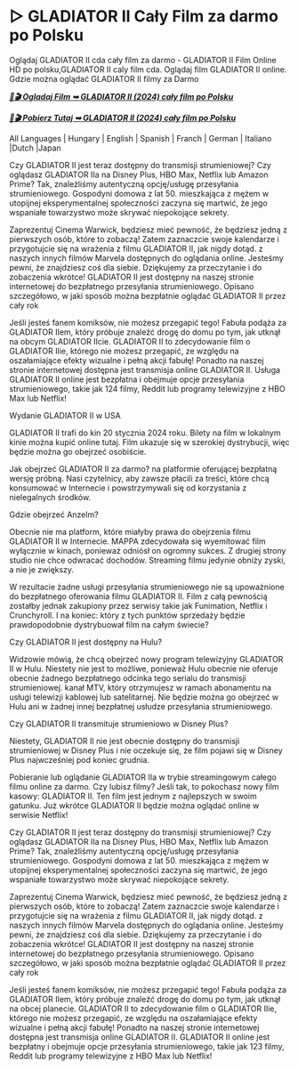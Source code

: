 # ▷ GLADIATOR II Cały Film za darmo po Polsku

Oglądaj GLADIATOR II cda cały film za darmo - GLADIATOR II Film Online HD po polsku,GLADIATOR II caly film cda. Oglądaj film GLADIATOR II online. Gdzie można oglądać GLADIATOR II filmy za Darmo

<p><b><I><a href="http://r-movies.com/pl/movie/558449/gladiator-ii-gitcodepl">📀🎬 Ogladaj Film ➥ GLADIATOR II (2024) cały film po Polsku</a></I></b></p>

<p><b><I><a href="http://r-movies.com/pl/movie/558449/gladiator-ii-gitcodepl">📀🎬 Pobierz Tutaj ➥ GLADIATOR II (2024) cały film po Polsku</a></I></b></p>

All Languages | Hungary | English | Spanish | Franch | German | Italiano |Dutch |Japan

Czy GLADIATOR II jest teraz dostępny do transmisji strumieniowej? Czy oglądasz GLADIATOR IIa na Disney Plus, HBO Max, Netflix lub Amazon Prime? Tak, znaleźliśmy autentyczną opcję/usługę przesyłania strumieniowego. Gospodyni domowa z lat 50. mieszkająca z mężem w utopijnej eksperymentalnej społeczności zaczyna się martwić, że jego wspaniałe towarzystwo może skrywać niepokojące sekrety.

Zaprezentuj Cinema Warwick, będziesz mieć pewność, że będziesz jedną z pierwszych osób, które to zobaczą! Zatem zaznaczcie swoje kalendarze i przygotujcie się na wrażenia z filmu GLADIATOR II, jak nigdy dotąd. z naszych innych filmów Marvela dostępnych do oglądania online. Jesteśmy pewni, że znajdziesz coś dla siebie. Dziękujemy za przeczytanie i do zobaczenia wkrótce! GLADIATOR II jest dostępny na naszej stronie internetowej do bezpłatnego przesyłania strumieniowego. Opisano szczegółowo, w jaki sposób można bezpłatnie oglądać GLADIATOR II przez cały rok

Jeśli jesteś fanem komiksów, nie możesz przegapić tego! Fabuła podąża za GLADIATOR IIem, który próbuje znaleźć drogę do domu po tym, jak utknął na obcym GLADIATOR IIcie. GLADIATOR II to zdecydowanie film o GLADIATOR IIie, którego nie możesz przegapić, ze względu na oszałamiające efekty wizualne i pełną akcji fabułę! Ponadto na naszej stronie internetowej dostępna jest transmisja online GLADIATOR II. Usługa GLADIATOR II online jest bezpłatna i obejmuje opcje przesyłania strumieniowego, takie jak 124 filmy, Reddit lub programy telewizyjne z HBO Max lub Netflix!

Wydanie GLADIATOR II w USA

GLADIATOR II trafi do kin 20 stycznia 2024 roku. Bilety na film w lokalnym kinie można kupić online tutaj. Film ukazuje się w szerokiej dystrybucji, więc będzie można go obejrzeć osobiście.

Jak obejrzeć GLADIATOR II za darmo? na platformie oferującej bezpłatną wersję próbną. Nasi czytelnicy, aby zawsze płacili za treści, które chcą konsumować w Internecie i powstrzymywali się od korzystania z nielegalnych środków.

Gdzie obejrzeć Anzelm?

Obecnie nie ma platform, które miałyby prawa do obejrzenia filmu GLADIATOR II w Internecie. MAPPA zdecydowała się wyemitować film wyłącznie w kinach, ponieważ odniósł on ogromny sukces. Z drugiej strony studio nie chce odwracać dochodów. Streaming filmu jedynie obniży zyski, a nie je zwiększy.

W rezultacie żadne usługi przesyłania strumieniowego nie są upoważnione do bezpłatnego oferowania filmu GLADIATOR II. Film z całą pewnością zostałby jednak zakupiony przez serwisy takie jak Funimation, Netflix i Crunchyroll. I na koniec: który z tych punktów sprzedaży będzie prawdopodobnie dystrybuował film na całym świecie?

Czy GLADIATOR II jest dostępny na Hulu?

Widzowie mówią, że chcą obejrzeć nowy program telewizyjny GLADIATOR II w Hulu. Niestety nie jest to możliwe, ponieważ Hulu obecnie nie oferuje obecnie żadnego bezpłatnego odcinka tego serialu do transmisji strumieniowej. kanał MTV, który otrzymujesz w ramach abonamentu na usługi telewizji kablowej lub satelitarnej. Nie będzie można go obejrzeć w Hulu ani w żadnej innej bezpłatnej usłudze przesyłania strumieniowego.

Czy GLADIATOR II transmituje strumieniowo w Disney Plus?

Niestety, GLADIATOR II nie jest obecnie dostępny do transmisji strumieniowej w Disney Plus i nie oczekuje się, że film pojawi się w Disney Plus najwcześniej pod koniec grudnia.

Pobieranie lub oglądanie GLADIATOR IIa w trybie streamingowym całego filmu online za darmo. Czy lubisz filmy? Jeśli tak, to pokochasz nowy film kasowy: GLADIATOR II. Ten film jest jednym z najlepszych w swoim gatunku. Już wkrótce GLADIATOR II będzie można oglądać online w serwisie Netflix!

Czy GLADIATOR II jest teraz dostępny do transmisji strumieniowej? Czy oglądasz GLADIATOR IIa na Disney Plus, HBO Max, Netflix lub Amazon Prime? Tak, znaleźliśmy autentyczną opcję/usługę przesyłania strumieniowego. Gospodyni domowa z lat 50. mieszkająca z mężem w utopijnej eksperymentalnej społeczności zaczyna się martwić, że jego wspaniałe towarzystwo może skrywać niepokojące sekrety.

Zaprezentuj Cinema Warwick, będziesz mieć pewność, że będziesz jedną z pierwszych osób, które to zobaczą! Zatem zaznaczcie swoje kalendarze i przygotujcie się na wrażenia z filmu GLADIATOR II, jak nigdy dotąd. z naszych innych filmów Marvela dostępnych do oglądania online. Jesteśmy pewni, że znajdziesz coś dla siebie. Dziękujemy za przeczytanie i do zobaczenia wkrótce! GLADIATOR II jest dostępny na naszej stronie internetowej do bezpłatnego przesyłania strumieniowego. Opisano szczegółowo, w jaki sposób można bezpłatnie oglądać GLADIATOR II przez cały rok

Jeśli jesteś fanem komiksów, nie możesz przegapić tego! Fabuła podąża za GLADIATOR IIem, który próbuje znaleźć drogę do domu po tym, jak utknął na obcej planecie. GLADIATOR II to zdecydowanie film o GLADIATOR IIie, którego nie możesz przegapić, ze względu na oszałamiające efekty wizualne i pełną akcji fabułę! Ponadto na naszej stronie internetowej dostępna jest transmisja online GLADIATOR II. GLADIATOR II online jest bezpłatny i obejmuje opcje przesyłania strumieniowego, takie jak 123 filmy, Reddit lub programy telewizyjne z HBO Max lub Netflix!
